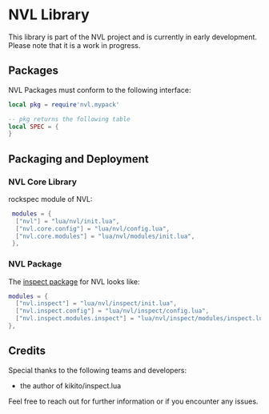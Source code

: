 # NVL Library

This library is part of the NVL project and is currently in early
development. Please note that it is a work in progress.

## Packages

NVL Packages must conform to the following interface:

```lua
local pkg = require'nvl.mypack'

-- pkg returns the following table
local SPEC = {
}
```

## Packaging and Deployment

### NVL Core Library

rockspec module of NVL:

```lua
 modules = {
  ["nvl"] = "lua/nvl/init.lua",
  ["nvl.core.config"] = "lua/nvl/config.lua",
  ["nvl.core.modules"] = "lua/nvl/modules/init.lua",
 },


```

### NVL Package

The [inspect package](https://github.com/shborg-lua/lua-nvl-inspect) for NVL looks like:

```lua
modules = {
  ["nvl.inspect"] = "lua/nvl/inspect/init.lua",
  ["nvl.inspect.config"] = "lua/nvl/inspect/config.lua",
  ["nvl.inspect.modules.inspect"] = "lua/nvl/inspect/modules/inspect.lua"
},
 ```

## Credits

Special thanks to the following teams and developers:

- the author of kikito/inspect.lua

Feel free to reach out for further information or if you encounter any issues.
